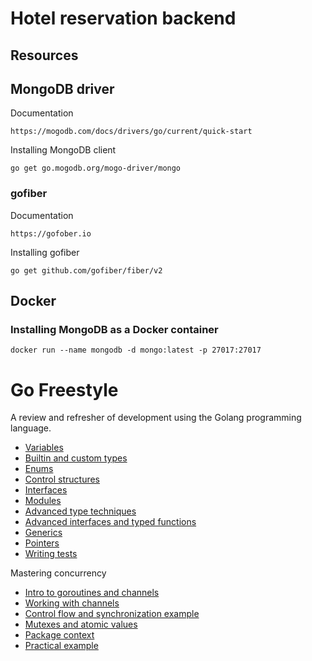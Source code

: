 # Hotel reservation backend

## Resources

## MongoDB driver

Documentation

```
https://mogodb.com/docs/drivers/go/current/quick-start
```

Installing MongoDB client

```
go get go.mogodb.org/mogo-driver/mongo
```

### gofiber

Documentation

```
https://gofober.io
```

Installing gofiber

```
go get github.com/gofiber/fiber/v2
```

## Docker

### Installing MongoDB as a Docker container

```
docker run --name mongodb -d mongo:latest -p 27017:27017
```

# Go Freestyle

A review and refresher of development using the Golang programming language.

- [Variables](https://github.com/nodojo/go-freestyle/tree/variables)
- [Builtin and custom types](https://github.com/nodojo/go-freestyle/tree/builtin-and-custom-types)
- [Enums](https://github.com/nodojo/go-freestyle/tree/enums)
- [Control structures](https://github.com/nodojo/go-freestyle/tree/control-structures)
- [Interfaces](https://github.com/nodojo/go-freestyle/tree/interfaces)
- [Modules](https://github.com/nodojo/go-freestyle/tree/modules)
- [Advanced type techniques](https://github.com/nodojo/go-freestyle/tree/advanced-type-techniques)
- [Advanced interfaces and typed functions](https://github.com/nodojo/go-freestyle/tree/advanced-interfaces-and-typed-functions)
- [Generics](https://github.com/nodojo/go-freestyle/tree/generics)
- [Pointers](https://github.com/nodojo/go-freestyle/tree/pointers)
- [Writing tests](https://github.com/nodojo/go-freestyle/tree/writing-tests)

Mastering concurrency

- [Intro to goroutines and channels](https://fulltimegodev.teachable.com/courses/full-time-go-dev/lectures/44605541)
- [Working with channels](https://fulltimegodev.teachable.com/courses/full-time-go-dev/lectures/46440819)
- [Control flow and synchronization example](https://fulltimegodev.teachable.com/courses/full-time-go-dev/lectures/44605592)
- [Mutexes and atomic values](https://fulltimegodev.teachable.com/courses/full-time-go-dev/lectures/44605593)
- [Package context](https://fulltimegodev.teachable.com/courses/full-time-go-dev/lectures/44605600)
- [Practical example](https://fulltimegodev.teachable.com/courses/full-time-go-dev/lectures/46651532)
